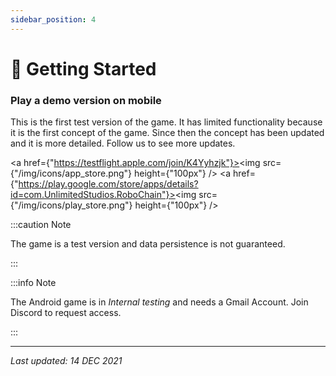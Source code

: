 ```yaml
---
sidebar_position: 4
---
```


# 🚀 Getting Started

### Play a demo version on mobile

This is the first test version of the game. It has limited functionality because it is the first concept of the game. Since then the concept has been updated and it is more detailed. Follow us to see more updates.

<a href={"https://testflight.apple.com/join/K4Yyhzjk"}><img src={"/img/icons/app_store.png"} height={"100px"} /></a>
<a href={"https://play.google.com/store/apps/details?id=com.UnlimitedStudios.RoboChain"}><img src={"/img/icons/play_store.png"} height={"100px"} /></a>

:::caution Note

The game is a test version and data persistence is not guaranteed.

:::

:::info Note

The Android game is in *Internal testing* and needs a Gmail Account. Join Discord to request access.

:::

---

*Last updated: 14 DEC 2021*